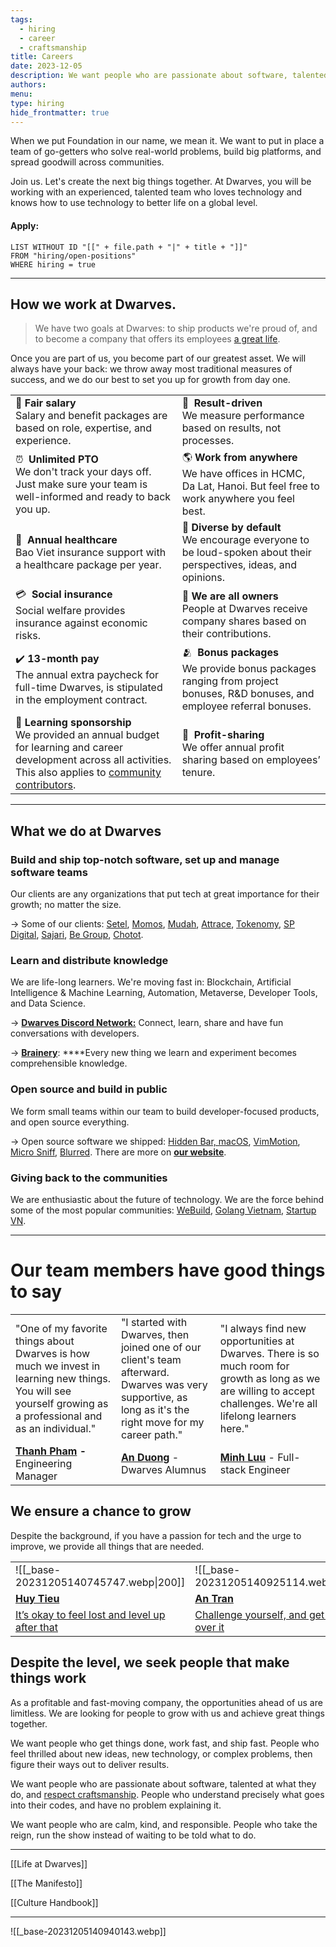 ```yaml
---
tags:
  - hiring
  - career
  - craftsmanship
title: Careers
date: 2023-12-05
description: We want people who are passionate about software, talented at what they do, and respect craftsmanship. People who understand precisely what goes into their codes, and have no problem explaining it.We want people who are calm, kind, and responsible. People who take the reign, run the show instead of waiting to be told what to do.
authors: 
menu: 
type: hiring
hide_frontmatter: true
---
```


When we put Foundation in our name, we mean it. We want to put in place a team of go-getters who solve real-world problems, build big platforms, and spread goodwill across communities.

Join us. Let's create the next big things together. At Dwarves, you will be working with an experienced, talented team who loves technology and knows how to use technology to better life on a global level.

#### Apply:
```dataview
LIST WITHOUT ID "[[" + file.path + "|" + title + "]]"
FROM "hiring/open-positions"
WHERE hiring = true
```

---

## How we work at Dwarves.
> We have two goals at Dwarves: to ship products we're proud of, and to become a company that offers its employees [a great life](/e81775f35519409c8f274107b7ac8f9b).

Once you are part of us, you become part of our greatest asset. We will always have your back: we throw away most traditional measures of success, and we do our best to set you up for growth from day one.

|                                                                                                                                                                                                                       |                                                                                                                               |
| --------------------------------------------------------------------------------------------------------------------------------------------------------------------------------------------------------------------- | ----------------------------------------------------------------------------------------------------------------------------- |
| 💸 **Fair salary**<br>Salary and benefit packages are based on role, expertise, and experience.                                                                                                                       | 🏅  **Result-driven**<br>We measure performance based on results, not processes.                                              |
| ⏰  **Unlimited PTO**<br>We don't track your days off. Just make sure your team is well-informed and ready to back you up.                                                                                            | 🌎 **Work from anywhere**<br>We have offices in HCMC, Da Lat, Hanoi. But feel free to work anywhere you feel best.            |
| 🌿  **Annual healthcare**<br>Bao Viet insurance support with a healthcare package per year.                                                                                                                           | 🎉 **Diverse by default**<br>We encourage everyone to be loud-spoken about their perspectives, ideas, and opinions.           |
| 💳  **Social insurance**<br>Social welfare provides insurance against economic risks.                                                                                                                                 | 🤝 **We are all owners**<br>People at Dwarves receive company shares based on their contributions.                            |
| ✔️ **13-month pay**<br>The annual extra paycheck for full-time Dwarves, is stipulated in the employment contract.                                                                                                     | 🫂  **Bonus packages**<br>We provide bonus packages ranging from project bonuses, R&D bonuses, and employee referral bonuses. |
| 📖 **Learning sponsorship**<br>We provided an annual budget for learning and career development across all activities. This also applies to [community contributors](https://github.com/dwarvesf/brain#contributing). | 🔆  **Profit-sharing**<br>We offer annual profit sharing based on employees’ tenure.                                                                                                                              |

---

## What we do at Dwarves
### Build and ship top-notch software, set up and manage software teams
Our clients are any organizations that put tech at great importance for their growth; no matter the size.

→ Some of our clients: [Setel](http://setel.com), [Momos](https://www.momos.io), [Mudah](http://mudah.my), [Attrace](http://attrace.com), [Tokenomy](http://tokenomy.com), [SP Digital](http://spdigital.sg), [Sajari](http://sajari.com), [Be Group](https://be.com.vn), [Chotot](http://chotot.com).

### Learn and distribute knowledge
We are life-long learners. We're moving fast in: Blockchain, Artificial Intelligence & Machine Learning, Automation, Metaverse, Developer Tools, and Data Science.

→ **[Dwarves Discord Network:](https://discord.com/invite/S9nDzc4yE9)** Connect, learn, share and have fun conversations with developers.

→ [**Brainery**](http://brain.d.foundation): ****Every new thing we learn and experiment becomes comprehensible knowledge.

### Open source and build in public
We form small teams within our team to build developer-focused products, and open source everything.

→ Open source software we shipped: [Hidden Bar, macOS](https://apps.apple.com/us/app/hidden-bar/id1452453066?mt=12), [VimMotion](https://github.com/dwarvesf/vimmotionapp), [Micro Sniff](https://github.com/dwarvesf/micro-sniff), [Blurred](https://github.com/dwarvesf/blurred). There are more on [**our website**](https://dwarves.foundation/opensource/).

### Giving back to the communities
We are enthusiastic about the future of technology. We are the force behind some of the most popular communities: [WeBuild](http://webuild.community), [Golang Vietnam](http://golang.org.vn), [Startup VN](http://startup.vn).

---

# Our team members have good things to say
|                                                                                                                                                               |                                                                                                                                                           |                                                                                                                                                                  |
| ------------------------------------------------------------------------------------------------------------------------------------------------------------- | --------------------------------------------------------------------------------------------------------------------------------------------------------- | ---------------------------------------------------------------------------------------------------------------------------------------------------------------- |
| "One of my favorite things about Dwarves is how much we invest in learning new things. You will see yourself growing as a professional and as an individual." | "I started with Dwarves, then joined one of our client's team afterward. Dwarves was very supportive, as long as it's the right move for my career path." | "I always find new opportunities at Dwarves. There is so much room for growth as long as we are willing to accept challenges. We're all lifelong learners here." |
| **[Thanh Pham](https://www.linkedin.com/in/thanh-pham-466326108/) -** Engineering Manager                                                                     | [**An Duong**](https://www.linkedin.com/in/duongtruongan/) - Dwarves Alumnus                                                                              | [**Minh Luu**](https://www.linkedin.com/in/minhluuquang/) - Full-stack Engineer                                                                                  | 

## We ensure a chance to grow
Despite the background, if you have a passion for tech and the urge to improve, we provide all things that are needed.

|                                                                                            |                                                                                                                                     |                                                                                                                                                                     |
| ------------------------------------------------------------------------------------------ | ----------------------------------------------------------------------------------------------------------------------------------- | ------------------------------------------------------------------------------------------------------------------------------------------------------------------- |
| ![[_base-20231205140745747.webp\|200]]                                                     | ![[_base-20231205140925114.webp\|200]]                                                                                              | ![[_base-20231205140933323.webp\|200]]                                                                                                                              |
| [**Huy Tieu**](https://techiestory.net/post/23-huy-tieu)                                   | [**An Tran**](https://careers.d.foundation/Dwarves-Careers-e55e8831f99f424d899b76c2a82fd21b?pvs=21)                                 | [**Ngoc Thanh**](https://memo.d.foundation/DF-Apprenticeship-2022-Meet-The-Mentors-Ngoc-Thanh-Pham-a6f8c3c7d4a14bd5be55d6465b9f330b)                                |
| [It’s okay to feel lost and level up after that](https://techiestory.net/post/23-huy-tieu) | [Challenge yourself, and get excited over it](https://careers.d.foundation/Dwarves-Careers-e55e8831f99f424d899b76c2a82fd21b?pvs=21) | [Learning on the job can’t give you everything](https://memo.d.foundation/DF-Apprenticeship-2022-Meet-The-Mentors-Ngoc-Thanh-Pham-a6f8c3c7d4a14bd5be55d6465b9f330b) | 

## Despite the level, we seek people that make things work
As a profitable and fast-moving company, the opportunities ahead of us are limitless. We are looking for people to grow with us and achieve great things together.

We want people who get things done, work fast, and ship fast. People who feel thrilled about new ideas, new technology, or complex problems, then figure their ways out to deliver results.

We want people who are passionate about software, talented at what they do, and [respect craftsmanship](https://careers.d.foundation/The-Manifesto-409fc73c75a04d118970bd604cd41ead?pvs=21). People who understand precisely what goes into their codes, and have no problem explaining it.

We want people who are calm, kind, and responsible. People who take the reign, run the show instead of waiting to be told what to do.

---

[[Life at Dwarves]]

[[The Manifesto]]

[[Culture Handbook]]

---

![[_base-20231205140940143.webp]]